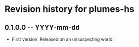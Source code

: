 # Revision history for plumes-hs

## 0.1.0.0 -- YYYY-mm-dd

* First version. Released on an unsuspecting world.
